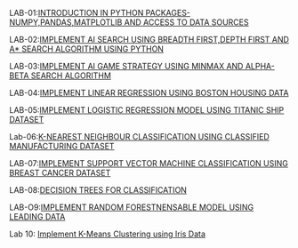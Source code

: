 LAB-01:[INTRODUCTION IN PYTHON PACKAGES-NUMPY,PANDAS,MATPLOTLIB AND ACCESS TO DATA SOURCES](https://github.com/Sayeed1375/AIML-Lab/blob/main/Lab_01_AIML.ipynb)

LAB-02:[IMPLEMENT AI SEARCH USING BREADTH FIRST,DEPTH FIRST AND A* SEARCH ALGORITHM USING PYTHON](https://github.com/Sayeed1375/AIML-Lab/blob/main/Lab_02_Implement_AI_Search.ipynb)

LAB-03:[IMPLEMENT AI GAME STRATEGY USING MINMAX AND ALPHA-BETA SEARCH ALGORITHM](https://github.com/Sayeed1375/AIML-Lab/blob/main/AIML_Lab_3.ipynb)

LAB-04:[IMPLEMENT LINEAR REGRESSION USING BOSTON HOUSING DATA](https://github.com/Sayeed1375/AIML-Lab/blob/main/Lab_04.ipynb)

LAB-05:[IMPLEMENT LOGISTIC REGRESSION MODEL USING TITANIC SHIP DATASET](https://github.com/Sayeed1375/AIML-Lab/blob/main/Lab_05.ipynb)

Lab-06:[K-NEAREST NEIGHBOUR CLASSIFICATION USING CLASSIFIED MANUFACTURING DATASET](https://github.com/Sayeed1375/AIML-Lab/blob/main/Aiml_lab_06.ipynb)

LAB-07:[IMPLEMENT SUPPORT VECTOR MACHINE CLASSIFICATION USING BREAST CANCER DATASET](https://github.com/Sayeed1375/AIML-Lab/blob/main/Aiml_lab_07.ipynb)

LAB-08:[DECISION TREES FOR CLASSIFICATION](https://github.com/Sayeed1375/AIML-Lab/blob/main/AIML_LAB_08.ipynb)

LAB-O9:[IMPLEMENT RANDOM FORESTNENSABLE MODEL USING LEADING DATA](https://github.com/Sayeed1375/AIML-Lab/blob/main/Lab_09.ipynb)





Lab 10: [Implement K-Means Clustering using Iris Data](https://github.com/Sayeed1375/AIML-Lab/blob/main/lab_10_ipynb.ipynb)

